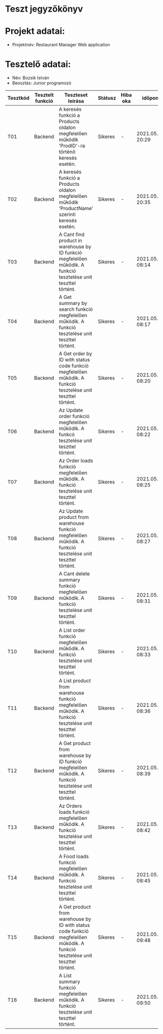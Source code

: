 # Teszt jegyzőkönyv

# Projekt adatai:
- Projektnév: Restaurant Manager Web application

# Tesztelő adatai:
- Név: Bozsik István
- Beosztás: Junior programozó

| Tesztkód | Tesztelt funkció 	     | Teszteset leírása                                                                                                                                                              | Státusz     | Hiba oka                    		| időpont           |
|----------|-------------------------|--------------------------------------------------------------------------------------------------------------------------------------------------------------------------------|-------------|---------------------------------|-------------------|
| T01      | Backend          	     | A keresés funkció a Products oldalon megfelelően működik 'ProdID'-ra történő keresés esetén.                                                                                   | Sikeres     | -                           		| 2021.05.17. 20:29 |
| T02      | Backend          	     | A keresés funkció a Products oldalon megfelelően működik 'ProductName' szerinti keresés esetén. 															                                                  | Sikeres     | - 					      		          | 2021.05.17. 20:35 |
| T03      | Backend          	     | A Cant find product in warehouse by ID funkció megfelelően működik. A funkció tesztelése unit teszttel történt. 															                                                  | Sikeres     | - 					      		          | 2021.05.18. 08:14 |
| T04      | Backend          	     | A Get summary by search funkció megfelelően működik. A funkció tesztelése unit teszttel történt. 															                                                  | Sikeres     | - 					      		          | 2021.05.18. 08:17 |
| T05      | Backend          	     | A Get order by ID with status code funkció megfelelően működik. A funkció tesztelése unit teszttel történt. 															                                                  | Sikeres     | - 					      		          | 2021.05.18. 08:20 |
| T06      | Backend          	     | Az Update order funkció megfelelően működik. A funkcó tesztelése unit teszttel történt. 															                                                  | Sikeres     | - 					      		          | 2021.05.18. 08:22 |
| T07      | Backend          	     | Az Order loads funkció megfelelően működik. A funkció tesztelése unit teszttel történt. 															                                                  | Sikeres     | - 					      		          | 2021.05.18. 08:25 |
| T08      | Backend          	     | Az Update product from warehouse funkció megfelelően működik. A funkció tesztelése unit teszttel történt. 															                                                  | Sikeres     | - 					      		          | 2021.05.18. 08:27 |
| T09      | Backend          	     | A Cant delete summary funkció megfelelően működik. A funkció tesztelése unit teszttel történt. 															                                                  | Sikeres     | - 					      		          | 2021.05.18. 08:31 |
| T10      | Backend          	     | A List order funkció megfelelően működik. A funkció tesztelése unit teszttel történt. 															                                                  | Sikeres     | - 					      		          | 2021.05.18. 08:33 |
| T11      | Backend          	     | A List product from warehouse funkció megfelelően működik. A funkció tesztelése unit teszttel történt. 															                                                  | Sikeres     | - 					      		          | 2021.05.18. 08:36 |
| T12      | Backend          	     | A Get product from warehouse by ID funkció megfelelően működik. A funkció tesztelése unit teszttel történt. 															                                                  | Sikeres     | - 					      		          | 2021.05.18. 08:39 |
| T13      | Backend          	     | Az Orders loads funkció megfelelően működik. A funkció tesztelése unit teszttel történt. 															                                                  | Sikeres     | - 					      		          | 2021.05.18. 08:42 |
| T14      | Backend          	     | A Food loads funkció megfelelően működik. A funkció tesztelése unit teszttel történt. 															                                                  | Sikeres     | - 					      		          | 2021.05.18. 08:45 |
| T15      | Backend          	     | A Get product from warehouse by ID with status code funkció megfelelően működik. A funkció tesztelése unit teszttel történt. 															                                                  | Sikeres     | - 					      		          | 2021.05.18. 09:48 |
| T16      | Backend          	     | A List summary funkció megfelelően működik. A funkció tesztelése unit teszttel történt. 															                                                  | Sikeres     | - 					      		          | 2021.05.18. 09:50 |
